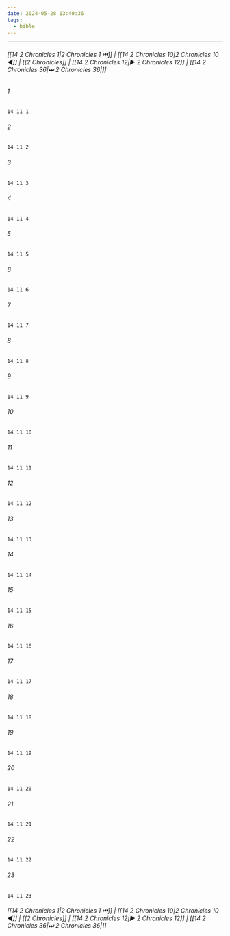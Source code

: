 ```yaml
---
date: 2024-05-28 13:40:36
tags:
  - bible
---
```

___

###### [[14 2 Chronicles 1|2 Chronicles 1 ⏮]] | [[14 2 Chronicles 10|2 Chronicles 10 ◀]] | [[2 Chronicles]] | [[14 2 Chronicles 12|▶ 2 Chronicles 12]] | [[14 2 Chronicles 36|⏭ 2 Chronicles 36|]]

###### 1
``` verse
14 11 1 
```
###### 2
``` verse
14 11 2 
```
###### 3
``` verse
14 11 3 
```
###### 4
``` verse
14 11 4 
```
###### 5
``` verse
14 11 5 
```
###### 6
``` verse
14 11 6 
```
###### 7
``` verse
14 11 7 
```
###### 8
``` verse
14 11 8 
```
###### 9
``` verse
14 11 9 
```
###### 10
``` verse
14 11 10 
```
###### 11
``` verse
14 11 11 
```
###### 12
``` verse
14 11 12 
```
###### 13
``` verse
14 11 13 
```
###### 14
``` verse
14 11 14 
```
###### 15
``` verse
14 11 15 
```
###### 16
``` verse
14 11 16 
```
###### 17
``` verse
14 11 17 
```
###### 18
``` verse
14 11 18 
```
###### 19
``` verse
14 11 19 
```
###### 20
``` verse
14 11 20 
```
###### 21
``` verse
14 11 21 
```
###### 22
``` verse
14 11 22 
```
###### 23
``` verse
14 11 23 
```

###### [[14 2 Chronicles 1|2 Chronicles 1 ⏮]] | [[14 2 Chronicles 10|2 Chronicles 10 ◀]] | [[2 Chronicles]] | [[14 2 Chronicles 12|▶ 2 Chronicles 12]] | [[14 2 Chronicles 36|⏭ 2 Chronicles 36|]]

